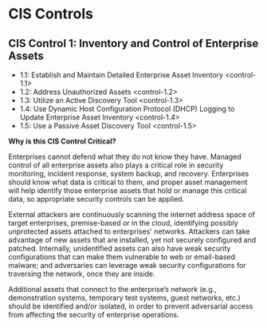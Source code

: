 # CIS Controls

## CIS Control 1: Inventory and Control of Enterprise Assets

   - 1.1: Establish and Maintain Detailed Enterprise Asset Inventory <control-1.1>
   - 1.2: Address Unauthorized Assets <control-1.2>
   - 1.3: Utilize an Active Discovery Tool <control-1.3>
   - 1.4: Use Dynamic Host Configuration Protocol (DHCP) Logging to Update Enterprise Asset Inventory <control-1.4>
   - 1.5: Use a Passive Asset Discovery Tool <control-1.5>

**Why is this CIS Control Critical?**

Enterprises cannot defend what they do not know they have. Managed control of all enterprise assets also plays a critical role in security monitoring, incident response, system backup, and recovery. Enterprises should know what data is critical to them, and proper asset management will help identify those enterprise assets that hold or manage this critical data, so appropriate security controls can be applied. 

External attackers are continuously scanning the internet address space of target enterprises, premise-based or in the cloud, identifying possibly unprotected assets attached to enterprises' networks. Attackers can take advantage of new assets that are installed, yet not securely configured and patched. Internally, unidentified assets can also have weak security configurations that can make them vulnerable to web or email-based malware; and adversaries can leverage weak security configurations for traversing the network, once they are inside.

Additional assets that connect to the enterprise’s network (e.g., demonstration systems, temporary test systems, guest networks, etc.) should be identified and/or isolated, in order to prevent adversarial access from affecting the security of enterprise operations.
